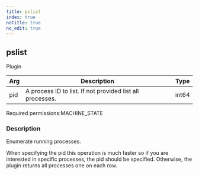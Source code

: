 ```yaml
---
title: pslist
index: true
noTitle: true
no_edit: true
---
```




<div class="vql_item"></div>


## pslist
<span class='vql_type label label-warning pull-right page-header'>Plugin</span>



<div class="vqlargs"></div>

Arg | Description | Type
----|-------------|-----
pid|A process ID to list. If not provided list all processes.|int64

<span class="permission_list vql_type">Required permissions:</span><span class="permission_list linkcolour label label-important">MACHINE_STATE</span>

### Description

Enumerate running processes.

When specifying the pid this operation is much faster so if you are
interested in specific processes, the pid should be
specified. Otherwise, the plugin returns all processes one on each
row.


